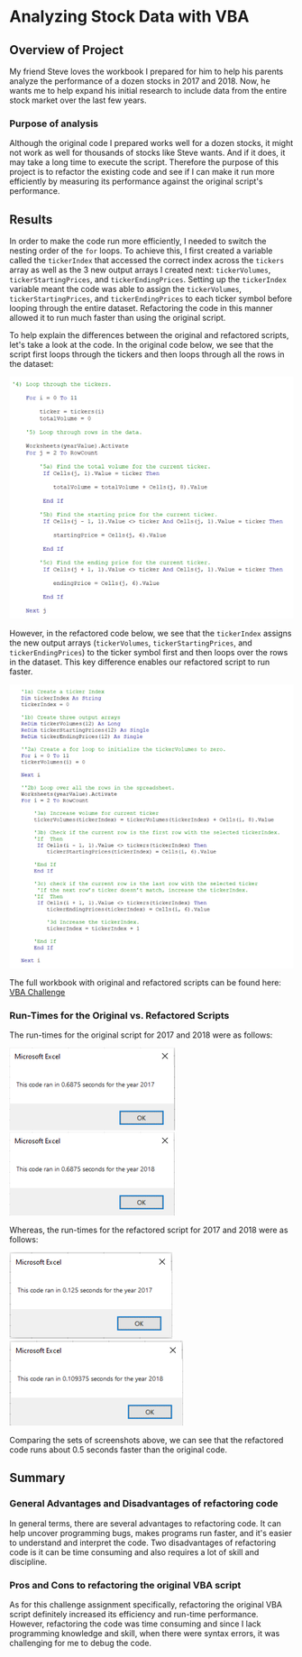 # Analyzing Stock Data with VBA

## Overview of Project
My friend Steve loves the workbook I prepared for him to help his parents analyze the performance of a dozen stocks in 2017 and 2018. Now, he wants me to help expand his initial research to include data from the entire stock market over the last few years.

### Purpose of analysis
Although the original code I prepared works well for a dozen stocks, it might not work as well for thousands of stocks like Steve wants. And if it does, it may take a long time to execute the script. Therefore the purpose of this project is to refactor the existing code and see if I can make it run more efficiently by measuring its performance against the original script's performance.

## Results
In order to make the code run more efficiently, I needed to switch the nesting order of the `for` loops. To achieve this, I first created a variable called the `tickerIndex` that accessed the correct index across the `tickers` array as well as the 3 new output arrays I created next: `tickerVolumes`, `tickerStartingPrices`, and `tickerEndingPrices`. Setting up the `tickerIndex` variable meant the code was able to assign the `tickerVolumes`, `tickerStartingPrices`, and `tickerEndingPrices` to each ticker symbol before looping through the entire dataset. Refactoring the code in this manner allowed it to run much faster than using the original script.

To help explain the differences between the original and refactored scripts, let's take a look at the code. In the original code below, we see that the script first loops through the tickers and then loops through all the rows in the dataset:

<img src="Resources/Original_Script.PNG">

However, in the refactored code below, we see that the `tickerIndex` assigns the new output arrays (`tickerVolumes`, `tickerStartingPrices`, and `tickerEndingPrices`) to the ticker symbol first and then loops over the rows in the dataset. This key difference enables our refactored script to run faster.

<img src="Resources/Refactored_Script.PNG">

The full workbook with original and refactored scripts can be found here: [VBA Challenge](VBA_Challenge.xlsm)

### Run-Times for the Original vs. Refactored Scripts

The run-times for the original script for 2017 and 2018 were as follows:

<img src="Resources/Original_Run_Time_2017.png">
<img src="Resources/Original_Run_Time_2018.png">


Whereas, the run-times for the refactored script for 2017 and 2018 were as follows:

<img src="Resources/VBA_Challenge_2017.png">
<img src="Resources/VBA_Challenge_2018.png">

Comparing the sets of screenshots above, we can see that the refactored code runs about 0.5 seconds faster than the original code. 

## Summary

### General Advantages and Disadvantages of refactoring code
In general terms, there are several advantages to refactoring code. It can help uncover programming bugs, makes programs run faster, and it's easier to understand and interpret the code. Two disadvantages of refactoring code is it can be time consuming and also requires a lot of skill and discipline.

### Pros and Cons to refactoring the original VBA script
As for this challenge assignment specifically, refactoring the original VBA script definitely increased its efficiency and run-time performance. However, refactoring the code was time consuming and since I lack programming knowledge and skill, when there were syntax errors, it was challenging for me to debug the code.
